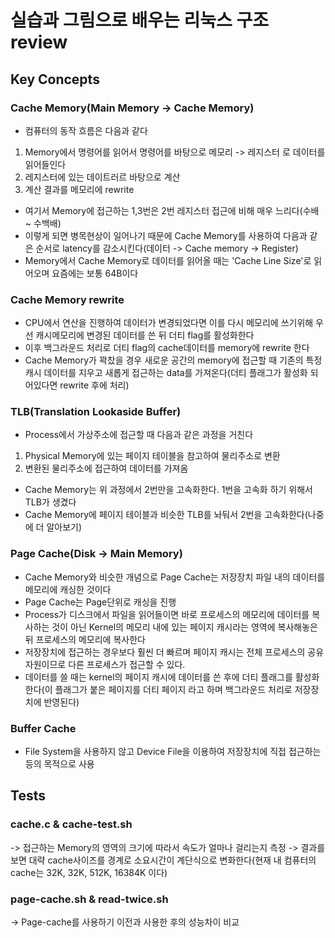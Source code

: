 # 실습과 그림으로 배우는 리눅스 구조 review

## Key Concepts

### Cache Memory(Main Memory -> Cache Memory)
 - 컴퓨터의 동작 흐름은 다음과 같다
  1) Memory에서 명령어를 읽어서 명령어를 바탕으로 메모리 -> 레지스터 로 데이터를 읽어들인다
  2) 레지스터에 있는 데이트러르 바탕으로 계산
  3) 계산 결과를 메모리에 rewrite
 - 여기서 Memory에 접근하는 1,3번은 2번 레지스터 접근에 비해 매우 느리다(수배 ~ 수백배)
 - 이렇게 되면 병목현상이 일어나기 때문에 Cache Memory를 사용하여 다음과 같은 순서로 latency를 감소시킨다(데이터 -> Cache memory -> Register)
 - Memory에서 Cache Memory로 데이터를 읽어올 때는 'Cache Line Size'로 읽어오며 요즘에는 보통 64B이다

### Cache Memory rewrite
 - CPU에서 연산을 진행하여 데이터가 변경되었다면 이를 다시 메모리에 쓰기위해 우선 캐시메모리에 변경된 데이터를 쓴 뒤 더티 flag를 활성화한다
 - 이후 백그라운드 처리로 더티 flag의 cache데이터를 memory에 rewrite 한다
 - Cache Memory가 꽉찼을 경우 새로운 공간의 memory에 접근할 때 기존의 특정 캐시 데이터를 지우고 새롭게 접근하는 data를 가져온다(더티 플래그가 활성화 되어있다면 rewrite 후에 처리)

### TLB(Translation Lookaside Buffer)
 - Process에서 가상주소에 접근할 때 다음과 같은 과정을 거친다
  1) Physical Memory에 있는 페이지 테이블을 참고하여 물리주소로 변환
  2) 변환된 물리주소에 접근하여 데이터를 가져옴
 - Cache Memory는 위 과정에서 2번만을 고속화한다. 1번을 고속화 하기 위해서 TLB가 생겼다
 - Cache Memory에 페이지 테이블과 비슷한 TLB를 놔둬서 2번을 고속화한다(나중에 더 알아보기)

### Page Cache(Disk -> Main Memory)
 - Cache Memory와 비슷한 개념으로 Page Cache는 저장장치 파일 내의 데이터를 메모리에 캐싱한 것이다
 - Page Cache는 Page단위로 캐싱을 진행
 - Process가 디스크에서 파일을 읽어들이면 바로 프로세스의 메모리에 데이터를 복사하는 것이 아닌 Kernel의 메모리 내에 있는 페이지 캐시라는 영역에 복사해놓은 뒤 프로세스의 메모리에 복사한다
 - 저장장치에 접근하는 경우보다 훨씬 더 빠르며 페이지 캐시는 전체 프로세스의 공유자원이므로 다른 프로세스가 접근할 수 있다.
 - 데이터를 쓸 때는 kernel의 페이지 캐시에 데이터를 쓴 후에 더티 플래그를 활성화한다(이 플래그가 붙은 페이지를 더티 페이지 라고 하며 백그라운드 처리로 저장장치에 반영된다)

### Buffer Cache
 - File System을 사용하지 않고 Device File을 이용하여 저장장치에 직접 접근하는 등의 목적으로 사용



## Tests

### cache.c & cache-test.sh
 -> 접근하는 Memory의 영역의 크기에 따라서 속도가 얼마나 걸리는지 측정
 -> 결과를 보면 대략 cache사이즈를 경계로 소요시간이 계단식으로 변화한다(현재 내 컴퓨터의 cache는 32K, 32K, 512K, 16384K 이다)

### page-cache.sh & read-twice.sh
 -> Page-cache를 사용하기 이전과 사용한 후의 성능차이 비교
